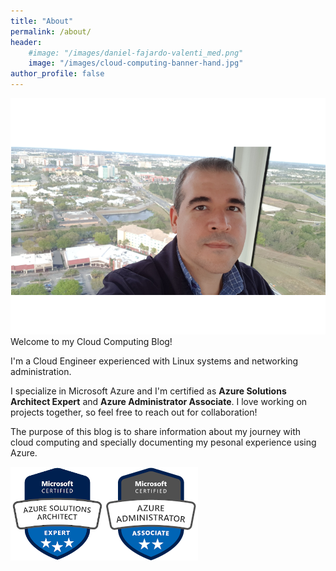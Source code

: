 ```yaml
---
title: "About"
permalink: /about/
header:
    #image: "/images/daniel-fajardo-valenti_med.png"
    image: "/images/cloud-computing-banner-hand.jpg"
author_profile: false
---
```

![Daniel Fajardo Valenti picture](/images/daniel-fajardo-valenti_med.png)
Welcome to my Cloud Computing Blog!

I'm a Cloud Engineer experienced with Linux systems and networking administration.

I specialize in Microsoft Azure and I'm certified as **Azure Solutions Architect Expert** and **Azure Administrator Associate**. I love working on projects together, so feel free to reach out for collaboration!

The purpose of this blog is to share information about my journey with cloud computing and specially documenting my pesonal experience using Azure.

[![Azure Solutions Architect Expert](/images/azure-solutions-architect-expert-150.png)](https://docs.microsoft.com/en-us/learn/certifications/azure-solutions-architect)[![Azure Administrator Associate](/images/azure-administrator-associate-150.png)](https://docs.microsoft.com/en-us/learn/certifications/azure-administrator)

